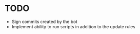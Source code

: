 # TODO

- Sign commits created by the bot
- Implement ability to run scripts in addition to the update rules
